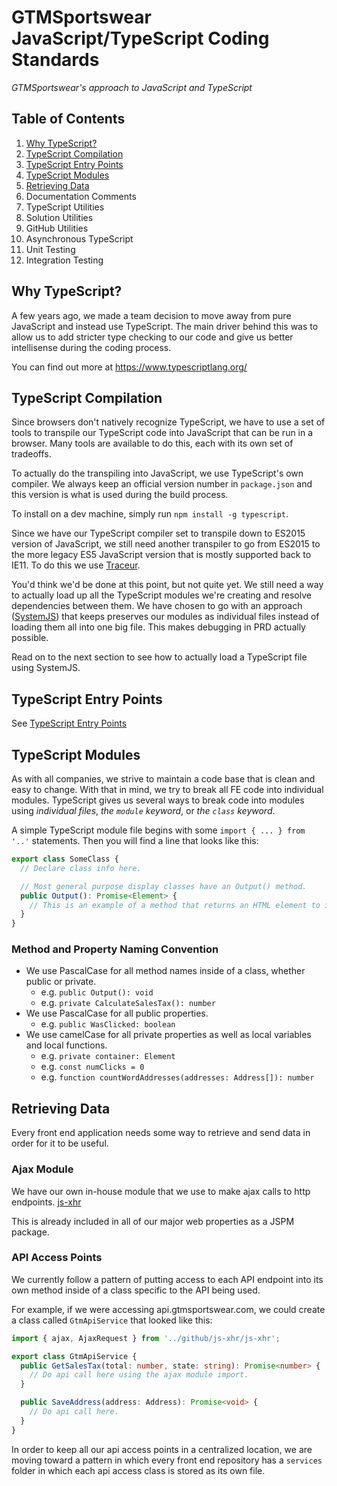 # GTMSportswear JavaScript/TypeScript Coding Standards

*GTMSportswear's approach to JavaScript and TypeScript*

## Table of Contents

1. [Why TypeScript?](#why-typescript)
1. [TypeScript Compilation](#typescript-compilation)
1. [TypeScript Entry Points](https://github.com/GTMSportswear/docs/blob/master/codingstandards/JS/typescriptentrypoints.md)
1. [TypeScript Modules](#typescript-modules)
1. [Retrieving Data](#retrieving-data)
1. Documentation Comments
1. TypeScript Utilities
  1. Solution Utilities
  1. GitHub Utilities
1. Asynchronous TypeScript
1. Unit Testing
1. Integration Testing

## Why TypeScript?
A few years ago, we made a team decision to move away from pure JavaScript and instead use TypeScript. The main driver behind this was to allow us to add stricter type checking to our code and give us better intellisense during the coding process.

You can find out more at https://www.typescriptlang.org/

## TypeScript Compilation
Since browsers don't natively recognize TypeScript, we have to use a set of tools to transpile our TypeScript code into JavaScript that can be run in a browser. Many tools are available to do this, each with its own set of tradeoffs.

To actually do the transpiling into JavaScript, we use TypeScript's own compiler. We always keep an official version number in `package.json` and this version is what is used during the build process.

To install on a dev machine, simply run `npm install -g typescript`.

Since we have our TypeScript compiler set to transpile down to ES2015 version of JavaScript, we still need another transpiler to go from ES2015 to the more legacy ES5 JavaScript version that is mostly supported back to IE11. To do this we use [Traceur](https://github.com/google/traceur-compiler).

You'd think we'd be done at this point, but not quite yet. We still need a way to actually load up all the TypeScript modules we're creating and resolve dependencies between them. We have chosen to go with an approach ([SystemJS](https://github.com/systemjs/systemjs)) that keeps preserves our modules as individual files instead of loading them all into one big file. This makes debugging in PRD actually possible.

Read on to the next section to see how to actually load a TypeScript file using SystemJS.

## TypeScript Entry Points
See [TypeScript Entry Points](typescriptentrypoints.md)

## TypeScript Modules
As with all companies, we strive to maintain a code base that is clean and easy to change. With that in mind, we try to break all FE code into individual modules. TypeScript gives us several ways to break code into modules using _individual files_, _the `module` keyword_, or _the `class` keyword_.

A simple TypeScript module file begins with some `import { ... } from '..'` statements. Then you will find a line that looks like this:

```ts
export class SomeClass {
  // Declare class info here.

  // Most general purpose display classes have an Output() method.
  public Output(): Promise<Element> {
    // This is an example of a method that returns an HTML element to its consumer by way of a Promise.
  }
}
```

### Method and Property Naming Convention
- We use PascalCase for all method names inside of a class, whether public or private.
  - e.g. `public Output(): void`
  - e.g. `private CalculateSalesTax(): number`
- We use PascalCase for all public properties.
  - e.g. `public WasClicked: boolean`
- We use camelCase for all private properties as well as local variables and local functions.
  - e.g. `private container: Element`
  - e.g. `const numClicks = 0`
  - e.g. `function countWordAddresses(addresses: Address[]): number`

## Retrieving Data
Every front end application needs some way to retrieve and send data in order for it to be useful.

### Ajax Module
We have our own in-house module that we use to make ajax calls to http endpoints.
[js-xhr](https://github.com/GTMSportswear/js-xhr)

This is already included in all of our major web properties as a JSPM package.

### API Access Points
We currently follow a pattern of putting access to each API endpoint into its own method inside of a class specific to the API being used.

For example, if we were accessing api.gtmsportswear.com, we could create a class called `GtmApiService` that looked like this:
```ts
import { ajax, AjaxRequest } from '../github/js-xhr/js-xhr';

export class GtmApiService {
  public GetSalesTax(total: number, state: string): Promise<number> {
    // Do api call here using the ajax module import.
  }

  public SaveAddress(address: Address): Promise<void> {
    // Do api call here.
  }
}
```

In order to keep all our api access points in a centralized location, we are moving toward a pattern in which every front end repository has a `services` folder in which each api access class is stored as its own file.
